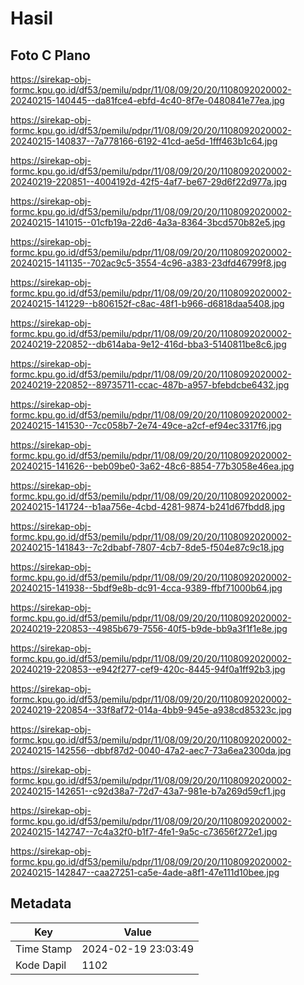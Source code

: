 # Hasil

## Foto C Plano

https://sirekap-obj-formc.kpu.go.id/df53/pemilu/pdpr/11/08/09/20/20/1108092020002-20240215-140445--da81fce4-ebfd-4c40-8f7e-0480841e77ea.jpg

https://sirekap-obj-formc.kpu.go.id/df53/pemilu/pdpr/11/08/09/20/20/1108092020002-20240215-140837--7a778166-6192-41cd-ae5d-1fff463b1c64.jpg

https://sirekap-obj-formc.kpu.go.id/df53/pemilu/pdpr/11/08/09/20/20/1108092020002-20240219-220851--4004192d-42f5-4af7-be67-29d6f22d977a.jpg

https://sirekap-obj-formc.kpu.go.id/df53/pemilu/pdpr/11/08/09/20/20/1108092020002-20240215-141015--01cfb19a-22d6-4a3a-8364-3bcd570b82e5.jpg

https://sirekap-obj-formc.kpu.go.id/df53/pemilu/pdpr/11/08/09/20/20/1108092020002-20240215-141135--702ac9c5-3554-4c96-a383-23dfd46799f8.jpg

https://sirekap-obj-formc.kpu.go.id/df53/pemilu/pdpr/11/08/09/20/20/1108092020002-20240215-141229--b806152f-c8ac-48f1-b966-d6818daa5408.jpg

https://sirekap-obj-formc.kpu.go.id/df53/pemilu/pdpr/11/08/09/20/20/1108092020002-20240219-220852--db614aba-9e12-416d-bba3-5140811be8c6.jpg

https://sirekap-obj-formc.kpu.go.id/df53/pemilu/pdpr/11/08/09/20/20/1108092020002-20240219-220852--89735711-ccac-487b-a957-bfebdcbe6432.jpg

https://sirekap-obj-formc.kpu.go.id/df53/pemilu/pdpr/11/08/09/20/20/1108092020002-20240215-141530--7cc058b7-2e74-49ce-a2cf-ef94ec3317f6.jpg

https://sirekap-obj-formc.kpu.go.id/df53/pemilu/pdpr/11/08/09/20/20/1108092020002-20240215-141626--beb09be0-3a62-48c6-8854-77b3058e46ea.jpg

https://sirekap-obj-formc.kpu.go.id/df53/pemilu/pdpr/11/08/09/20/20/1108092020002-20240215-141724--b1aa756e-4cbd-4281-9874-b241d67fbdd8.jpg

https://sirekap-obj-formc.kpu.go.id/df53/pemilu/pdpr/11/08/09/20/20/1108092020002-20240215-141843--7c2dbabf-7807-4cb7-8de5-f504e87c9c18.jpg

https://sirekap-obj-formc.kpu.go.id/df53/pemilu/pdpr/11/08/09/20/20/1108092020002-20240215-141938--5bdf9e8b-dc91-4cca-9389-ffbf71000b64.jpg

https://sirekap-obj-formc.kpu.go.id/df53/pemilu/pdpr/11/08/09/20/20/1108092020002-20240219-220853--4985b679-7556-40f5-b9de-bb9a3f1f1e8e.jpg

https://sirekap-obj-formc.kpu.go.id/df53/pemilu/pdpr/11/08/09/20/20/1108092020002-20240219-220853--e942f277-cef9-420c-8445-94f0a1ff92b3.jpg

https://sirekap-obj-formc.kpu.go.id/df53/pemilu/pdpr/11/08/09/20/20/1108092020002-20240219-220854--33f8af72-014a-4bb9-945e-a938cd85323c.jpg

https://sirekap-obj-formc.kpu.go.id/df53/pemilu/pdpr/11/08/09/20/20/1108092020002-20240215-142556--dbbf87d2-0040-47a2-aec7-73a6ea2300da.jpg

https://sirekap-obj-formc.kpu.go.id/df53/pemilu/pdpr/11/08/09/20/20/1108092020002-20240215-142651--c92d38a7-72d7-43a7-981e-b7a269d59cf1.jpg

https://sirekap-obj-formc.kpu.go.id/df53/pemilu/pdpr/11/08/09/20/20/1108092020002-20240215-142747--7c4a32f0-b1f7-4fe1-9a5c-c73656f272e1.jpg

https://sirekap-obj-formc.kpu.go.id/df53/pemilu/pdpr/11/08/09/20/20/1108092020002-20240215-142847--caa27251-ca5e-4ade-a8f1-47e111d10bee.jpg


## Metadata

| Key        | Value               |
| ---------- | ------------------- |
| Time Stamp | 2024-02-19 23:03:49 |
| Kode Dapil | 1102                |



